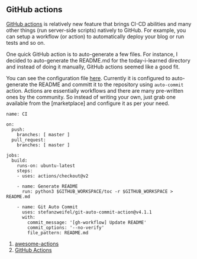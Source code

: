 ## GitHub actions

[GitHub actions](https://github.com/features/actions) is relatively new feature that
brings CI-CD abilities and many other things (run server-side scripts) natively to GitHub.
For example, you can setup a workflow (or action) to automatically deploy your blog or run
tests and so on.

One quick GitHub action is to auto-generate a few files. For instance, I decided to
auto-generate the README.md for the today-i-learned directory and instead of doing it
manually, GitHub actions seemed like a good fit.

You can see the configuration file [here](.github/workflows/main.yml). Currently it is
configured to auto-generate the README and committ it to the repository using
`auto-commit` action. Actions are essentially workflows and there are many pre-written
ones by the community. So instead of writing your own, just grab one available from the
[marketplace] and configure it as per your need.


```
name: CI

on:
  push:
    branches: [ master ]
  pull_request:
    branches: [ master ]

jobs:
  build:
    runs-on: ubuntu-latest
    steps:
    - uses: actions/checkout@v2

    - name: Generate README
      run: python3 $GITHUB_WORKSPACE/toc -r $GITHUB_WORKSPACE > README.md

    - name: Git Auto Commit
      uses: stefanzweifel/git-auto-commit-action@v4.1.1
      with:
        commit_message: '[gh-workflow] Update README'
        commit_options: '--no-verify'
        file_pattern: README.md
```


1. [awesome-actions](https://github.com/sdras/awesome-actions)
2. [GitHub Actions](https://github.com/features/actions)


